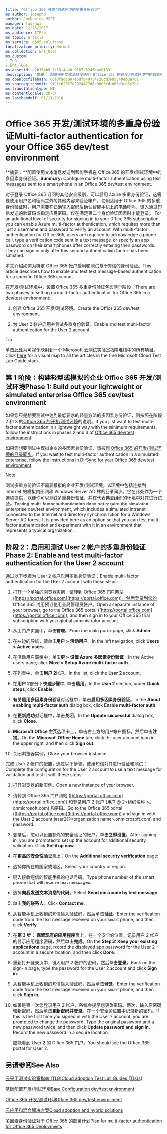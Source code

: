 ```yaml
---
title: "Office 365 开发/测试环境的多重身份验证"
ms.author: josephd
author: JoeDavies-MSFT
manager: laurawi
ms.date: 12/15/2017
ms.audience: ITPro
ms.topic: article
ms.service: o365-solutions
localization_priority: Normal
ms.collection: Ent_O365
ms.custom:
- TLG
- Ent_TLGs
ms.assetid: e2b354b9-7f18-4da0-9107-6245eae0f33f
description: "摘要： 配置使用文本消息发送到 Office 365 的开发/测试环境中的智能电话的多因素身份验证。"
ms.openlocfilehash: 66b0fadd097e6df940754c28cd7b95549eb3a761
ms.sourcegitcommit: 9f1fe023f7e2924477d6e9003fdc805e3cb6e2be
ms.translationtype: MT
ms.contentlocale: zh-CN
ms.lasthandoff: 01/11/2018
---
```

# <a name="multi-factor-authentication-for-your-office-365-devtest-environment"></a><span data-ttu-id="1a058-103">Office 365 开发/测试环境的多重身份验证</span><span class="sxs-lookup"><span data-stu-id="1a058-103">Multi-factor authentication for your Office 365 dev/test environment</span></span>

 <span data-ttu-id="1a058-104">**摘要：**配置使用文本消息发送到智能手机在 Office 365 的开发/测试环境中的多因素身份验证。</span><span class="sxs-lookup"><span data-stu-id="1a058-104">**Summary:** Configure multi-factor authentication using text messages sent to a smart phone in an Office 365 dev/test environment.</span></span>
  
<span data-ttu-id="1a058-p101">对于登录 Office 365 订阅的其他安全级别，可以启用 Azure 多重身份验证，这需要使用用户名和密码之外的其他内容来验证帐户。使用适用于 Office 365 的多重身份验证时，用户需要在正确输入密码后确认智能手机上的电话呼叫、键入通过短信发送的验证码或指定应用密码。仅在满足第二个身份验证因素时才能登录。 </span><span class="sxs-lookup"><span data-stu-id="1a058-p101">For an additional level of security for signing in to your Office 365 subscription, you can enable Azure multi-factor authentication, which requires more than just a username and password to verify an account. With multi-factor authentication for Office 365, users are required to acknowledge a phone call, type a verification code sent in a text message, or specify an app password on their smart phones after correctly entering their passwords. They can sign in only after this second authentication factor has been satisfied.</span></span> 
  
<span data-ttu-id="1a058-108">本文介绍如何为特定 Office 365 帐户启用和测试基于短信的身份验证。</span><span class="sxs-lookup"><span data-stu-id="1a058-108">This article describes how to enable and test text message-based authentication for a specific Office 365 account.</span></span>
  
<span data-ttu-id="1a058-109">在开发/测试环境中，设置 Office 365 多重身份验证包含两个阶段：</span><span class="sxs-lookup"><span data-stu-id="1a058-109">There are two phases to setting up multi-factor authentication for Office 365 in a dev/test environment:</span></span>
  
1. <span data-ttu-id="1a058-110">创建 Office 365 开发/测试环境。</span><span class="sxs-lookup"><span data-stu-id="1a058-110">Create the Office 365 dev/test environment.</span></span>
    
2. <span data-ttu-id="1a058-111">为 User 2 帐户启用并测试多重身份验证。</span><span class="sxs-lookup"><span data-stu-id="1a058-111">Enable and test multi-factor authentication for the User 2 account.</span></span>
    
> [!TIP]
> <span data-ttu-id="1a058-112">单击[此处](http://aka.ms/catlgstack)为可视化映射到一个 Microsoft 云测试实验室指南堆栈中的所有项目。</span><span class="sxs-lookup"><span data-stu-id="1a058-112">Click [here](http://aka.ms/catlgstack) for a visual map to all the articles in the One Microsoft Cloud Test Lab Guide stack.</span></span>
  
## <a name="phase-1-build-out-your-lightweight-or-simulated-enterprise-office-365-devtest-environment"></a><span data-ttu-id="1a058-113">第 1 阶段：构建轻型或模拟的企业 Office 365 开发/测试环境</span><span class="sxs-lookup"><span data-stu-id="1a058-113">Phase 1: Build out your lightweight or simulated enterprise Office 365 dev/test environment</span></span>

<span data-ttu-id="1a058-114">如果您只是想要测试中达到最低要求的轻量方法的多因素身份验证，则按照在阶段 2 和 3 的[Office 365 的开发/测试环境](office-365-dev-test-environment.md)的说明。</span><span class="sxs-lookup"><span data-stu-id="1a058-114">If you just want to test multi-factor authentication in a lightweight way with the minimum requirements, follow the instructions in phases 2 and 3 of [Office 365 dev/test environment](office-365-dev-test-environment.md).</span></span>
  
<span data-ttu-id="1a058-115">如果您想要测试中模拟企业的多因素身份验证，请按[您 Office 365 的开发/测试环境的目录同步](dirsync-for-your-office-365-dev-test-environment.md)。</span><span class="sxs-lookup"><span data-stu-id="1a058-115">If you want to test multi-factor authentication in a simulated enterprise, follow the instructions in [DirSync for your Office 365 dev/test environment](dirsync-for-your-office-365-dev-test-environment.md).</span></span>
  
> [!NOTE]
> <span data-ttu-id="1a058-p102">测试多重身份验证不需要模拟的企业开发/测试环境，该环境中包括连接到 Internet 的模拟内部网和 Windows Server AD 林的目录同步。它在此处作为一个选项提供，以便你可以测试多重身份验证，并在代表典型组织的环境中对其进行试验。</span><span class="sxs-lookup"><span data-stu-id="1a058-p102">Testing multi-factor authentication does not require the simulated enterprise dev/test environment, which includes a simulated intranet connected to the Internet and directory synchronization for a Windows Server AD forest. It is provided here as an option so that you can test multi-factor authentication and experiment with it in an environment that represents a typical organization.</span></span> 
  
## <a name="phase-2-enable-and-test-multi-factor-authentication-for-the-user-2-account"></a><span data-ttu-id="1a058-118">阶段 2：启用和测试 User 2 帐户的多重身份验证</span><span class="sxs-lookup"><span data-stu-id="1a058-118">Phase 2: Enable and test multi-factor authentication for the User 2 account</span></span>

<span data-ttu-id="1a058-119">通过以下步骤为 User 2 帐户启用多重身份验证：</span><span class="sxs-lookup"><span data-stu-id="1a058-119">Enable multi-factor authentication for the User 2 account with these steps:</span></span>
  
1. <span data-ttu-id="1a058-120">打开一个单独的浏览器实例，请转到 Office 365 门户网站 ([https://portal.office.com](https://portal.office.com))，然后登录到您的 Office 365 试用预订使用全局管理员帐户。</span><span class="sxs-lookup"><span data-stu-id="1a058-120">Open a separate instance of your browser, go to the Office 365 portal ([https://portal.office.com](https://portal.office.com)), and then sign in to your Office 365 trial subscription with your global administrator account.</span></span>
    
2. <span data-ttu-id="1a058-121">从主门户页面中，单击**管理**。</span><span class="sxs-lookup"><span data-stu-id="1a058-121">From the main portal page, click **Admin**.</span></span>
    
3. <span data-ttu-id="1a058-122">在左边的导航，请单击**用户 > 活动用户**。</span><span class="sxs-lookup"><span data-stu-id="1a058-122">In the left navigation, click **Users > Active users**.</span></span>
    
4. <span data-ttu-id="1a058-123">在活动用户窗格中，单击**更 > 设置 Azure 多因素身份验证**。</span><span class="sxs-lookup"><span data-stu-id="1a058-123">In the Active users pane, click **More > Setup Azure multi-factor auth**.</span></span>
    
5. <span data-ttu-id="1a058-124">在列表中，单击**用户 2**帐户。</span><span class="sxs-lookup"><span data-stu-id="1a058-124">In the list, click the **User 2** account.</span></span>
    
6. <span data-ttu-id="1a058-125">在**用户 2**部分下**快速步骤**中, 单击**启用**。</span><span class="sxs-lookup"><span data-stu-id="1a058-125">In the **User 2** section, under **Quick steps**, click **Enable**.</span></span>
    
7. <span data-ttu-id="1a058-126">**有关启用多因素身份验证**对话框中，单击**启用多因素身份验证**。</span><span class="sxs-lookup"><span data-stu-id="1a058-126">In the **About enabling multi-factor auth** dialog box, click **Enable multi-factor auth**.</span></span>
    
8. <span data-ttu-id="1a058-127">在**更新成功**对话框中，单击**关闭**。</span><span class="sxs-lookup"><span data-stu-id="1a058-127">In the **Update successful** dialog box, click **Close**.</span></span>
    
9. <span data-ttu-id="1a058-128">**Microsoft Office 主页**选项卡上，单击右上方的用户帐户图标，然后单击**注销**。</span><span class="sxs-lookup"><span data-stu-id="1a058-128">On the **Microsoft Office Home** tab, click the user account icon in the upper right, and then click **Sign out**.</span></span>
    
10. <span data-ttu-id="1a058-129">关闭浏览器实例。</span><span class="sxs-lookup"><span data-stu-id="1a058-129">Close your browser instance.</span></span>
    
<span data-ttu-id="1a058-130">完成 User 2 帐户的配置，通过以下步骤，使用短信对其进行验证和测试：</span><span class="sxs-lookup"><span data-stu-id="1a058-130">Complete the configuration for the User 2 account to use a text message for validation and test it with these steps:</span></span>
  
1. <span data-ttu-id="1a058-131">打开浏览器的新实例。</span><span class="sxs-lookup"><span data-stu-id="1a058-131">Open a new instance of your browser.</span></span>
    
2. <span data-ttu-id="1a058-132">请转到 Office 365 门户网站 ([https://portal.office.com](https://portal.office.com)) 和登录用户 2 帐户 (用户 @ 2\<组织名称 >。 onmicrosoft.com) 和密码。</span><span class="sxs-lookup"><span data-stu-id="1a058-132">Go to the Office 365 portal ([https://portal.office.com](https://portal.office.com)) and sign in with the User 2 account (user2@\<organization name>.onmicrosoft.com) and password.</span></span>
    
3. <span data-ttu-id="1a058-p103">登录后，您可以设置额外的安全验证的帐户。单击**立即设置**。</span><span class="sxs-lookup"><span data-stu-id="1a058-p103">After signing in, you are prompted to set up the account for additional security validation. Click **Set it up now**.</span></span>
    
4. <span data-ttu-id="1a058-135">在**更高的安全性验证**页上：</span><span class="sxs-lookup"><span data-stu-id="1a058-135">On the **Additional security verification** page:</span></span>
    
  - <span data-ttu-id="1a058-136">选择你所在的国家或地区。</span><span class="sxs-lookup"><span data-stu-id="1a058-136">Select your country or region.</span></span>
    
  - <span data-ttu-id="1a058-137">键入接收短信的智能手机的电话号码。</span><span class="sxs-lookup"><span data-stu-id="1a058-137">Type phone number of the smart phone that will receive text messages.</span></span>
    
  - <span data-ttu-id="1a058-138">选择**向我发送文本消息的代码**。</span><span class="sxs-lookup"><span data-stu-id="1a058-138">Select **Send me a code by text message**.</span></span>
    
5. <span data-ttu-id="1a058-139">单击**我的联系人**。</span><span class="sxs-lookup"><span data-stu-id="1a058-139">Click **Contact me**.</span></span>
    
6. <span data-ttu-id="1a058-140">从智能手机上收到的短信输入验证码，然后单击**验证**。</span><span class="sxs-lookup"><span data-stu-id="1a058-140">Enter the verification code from the text message received on your smart phone, and then click **Verify**.</span></span>
    
7. <span data-ttu-id="1a058-141">在**第 3 步： 保留现有的应用程序**页上，在一个安全的位置，记录用户 2 帐户的显示应用程序密码，然后单击**完成**。</span><span class="sxs-lookup"><span data-stu-id="1a058-141">On the **Step 3: Keep your existing applications** page, record the displayed app password for the User 2 account in a secure location, and then click **Done**.</span></span>
    
8. <span data-ttu-id="1a058-142">重新打开登录页中，键入用户 2 帐户的密码，然后单击**登录**。</span><span class="sxs-lookup"><span data-stu-id="1a058-142">Back on the sign-in page, type the password for the User 2 account and click **Sign in**.</span></span>
    
9. <span data-ttu-id="1a058-143">从智能手机上收到的短信输入验证码，然后单击**登录**。</span><span class="sxs-lookup"><span data-stu-id="1a058-143">Enter the verification code from the text message received on your smart phone, and then click **Sign in**.</span></span>
    
10. <span data-ttu-id="1a058-p104">如果是第一次您登录用户 2 帐户，系统会提示您更改密码。两次，输入原密码和新密码，然后单击**更新密码并登录**。在一个安全的位置中记录新的密码。</span><span class="sxs-lookup"><span data-stu-id="1a058-p104">If this is the first time you signed in with the User 2 account, you are prompted to change the password. Type the original password and a new password twice, and then click **Update password and sign in**. Record the new password in a secure location.</span></span>
    
    <span data-ttu-id="1a058-147">应能看到 User 2 的 Office 365 门户。</span><span class="sxs-lookup"><span data-stu-id="1a058-147">You should see the Office 365 portal for User 2.</span></span>
    
## <a name="see-also"></a><span data-ttu-id="1a058-148">另请参阅</span><span class="sxs-lookup"><span data-stu-id="1a058-148">See Also</span></span>

[<span data-ttu-id="1a058-149">云采用测试实验室指南 (TLG)</span><span class="sxs-lookup"><span data-stu-id="1a058-149">Cloud adoption Test Lab Guides (TLGs)</span></span>](cloud-adoption-test-lab-guides-tlgs.md)
  
[<span data-ttu-id="1a058-150">基础配置开发/测试环境</span><span class="sxs-lookup"><span data-stu-id="1a058-150">Base Configuration dev/test environment</span></span>](base-configuration-dev-test-environment.md)
  
[<span data-ttu-id="1a058-151">Office 365 开发/测试环境</span><span class="sxs-lookup"><span data-stu-id="1a058-151">Office 365 dev/test environment</span></span>](office-365-dev-test-environment.md)
  
[<span data-ttu-id="1a058-152">云应用和混合解决方案</span><span class="sxs-lookup"><span data-stu-id="1a058-152">Cloud adoption and hybrid solutions</span></span>](cloud-adoption-and-hybrid-solutions.md)

[<span data-ttu-id="1a058-153">多因素身份验证对于 Office 365 的部署计划</span><span class="sxs-lookup"><span data-stu-id="1a058-153">Plan for multi-factor authentication for Office 365 Deployments</span></span>](https://support.office.com/article/Plan-for-multi-factor-authentication-for-Office-365-Deployments-043807b2-21db-4d5c-b430-c8a6dee0e6ba)

